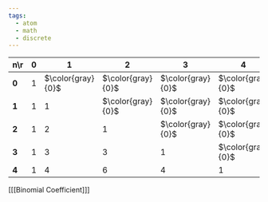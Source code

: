 ```yaml
---
tags:
  - atom
  - math
  - discrete
---
```

| n\r<br> | 0   | 1                 | 2                 | 3                 | 4                 |
| ------- | --- | ----------------- | ----------------- | ----------------- | ----------------- |
| **0**   | $1$ | $\color{gray}{0}$ | $\color{gray}{0}$ | $\color{gray}{0}$ | $\color{gray}{0}$ |
| **1**   | $1$ | $1$               | $\color{gray}{0}$ | $\color{gray}{0}$ | $\color{gray}{0}$ |
| **2**   | $1$ | $2$               | $1$               | $\color{gray}{0}$ | $\color{gray}{0}$ |
| **3**   | $1$ | $3$               | $3$               | $1$               | $\color{gray}{0}$ |
| **4**   | $1$ | $4$               | $6$               | $4$               | $1$               |
\[[[Binomial Coefficient]]\]